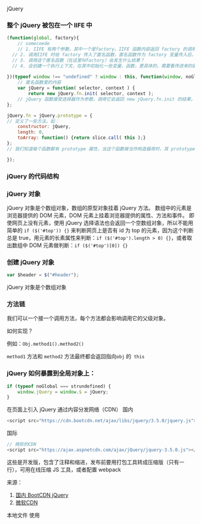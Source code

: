 

jQuery 


### 整个 jQuery 被包在一个 IIFE 中
```js
(function(global, factory){
	// somecoede
	// 1. IIFE 有两个参数，其中一个是factory。IIFE 函数内部返回 factory 的调用结果
  // 2. 调用IIFE 时给 factory 传入了匿名函数，匿名函数作为 factory 变量传入后，被调用
  // 3. 调用这个匿名函数（在这里叫factory）会发生什么结果？
  // 4. 会创建一个执行上下文，在其中初始化一些变量、函数，更具体的，需要看传进来的匿名函数
	
})(typeof window !== "undefined" ? window : this, function(window, noGlobal){
	// 匿名函数里的内容
	var jQuery = function( selector, context ) {
		return new jQuery.fn.init( selector, context );
	// jQuery 函数接受选择器作为参数，调用它会返回 new jQuery.fn.init 的结果，这样外界调用jQuery 就不用在前面加 new 操作符。可以看到，jQuery.fn.init 是个构造器函数。
};

jQuery.fn = jQuery.prototype = {
// 定义了一些方法，如：
	constructor: jQuery,
	length: 0,
	toArray: function() {return slice.call( this );}
}; 
// 我们知道每个函数都有 prototype 属性，当这个函数被当作构造器用时，其 prototype 属性才发挥作用。上面这段代码创建了一个对象，并让它可以通过 jQuery.fn 和 jQuery.prototype 引用。

});
```

### jQuery 的代码结构


###  jQuery 对象
jQuery 对象是个数组对象，数组的原型对象挂着 jQuery 方法。
数组中的元素是浏览器提供的 DOM 元素，DOM 元素上挂着浏览器提供的属性、方法和事件。
即使网页上没有元素，使用 jQuery 选择语法也会返回一个空数组对象，所以不能用简单的
`if ($('#top')) {}` 来判断网页上是否有 id 为 top 的元素，因为这个判断总是 true，用元素的长素属性来判断：`if ($('#top').length > 0) {}`，或者取出数组中 DOM 元素做判断：`if ($('#top')[0]) {}`

### 创建 jQuery 对象
```js
var $header = $("#header");
```
jQuery 对象是个数组对象

### 方法链

我们可以一个接一个调用方法，每个方法都会影响调用它的父级对象。

如何实现？

例如：`Obj.method1().method2()` 

`method1` 方法和 `method2` 方法最终都会返回指向`obj` 的` this` 



### jQuery 如何暴露到全局对象上：

```js
if (typeof noGlobal === strundefined) {
	window.jQuery = window.$ = jQuery;
}
```

在页面上引入 jQuery 
通过内容分发网络（CDN）
国内
```js
<script src="https://cdn.bootcdn.net/ajax/libs/jquery/3.5.0/jquery.js"></script>
```

国际
```js
// 微软的CDN
<script src="https://ajax.aspnetcdn.com/ajax/jQuery/jquery-3.5.0.js"></script>
```

这些是开发版，包含了注释和缩进，发布前要用打包工具转成压缩版（只有一行），可用在线压缩 JS 工具，或者配置 webpack 

来源：
1. [国内 BootCDN jQuery](https://www.bootcdn.cn/jquery/)
2. [微软CDN](https://docs.microsoft.com/en-us/aspnet/ajax/cdn/overview#jQuery_Releases_on_the_CDN_0) 



本地文件
使用 <script> 标签进行外部文件引入
```js
<script src = "jquery.js"></script>
```
